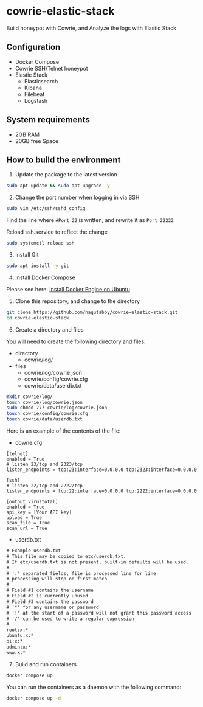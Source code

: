 # cowrie-elastic-stack
Build honeypot with Cowrie, and Analyze the logs with Elastic Stack

## Configuration
* Docker Compose
* Cowrie SSH/Telnet honeypot
* Elastic Stack
  * Elasticsearch
  * Kibana
  * Filebeat
  * Logstash

## System requirements
* 2GB RAM
* 20GB free Space

## How to build the environment
1. Update the package to the latest version

```bash
sudo apt update && sudo apt upgrade -y
```

2. Change the port number when logging in via SSH

```bash
sudo vim /etc/ssh/sshd_config
```

Find the line where `#Port 22` is written, and rewrite it as `Port 22222`

Reload ssh.service to reflect the change

```bash
sudo systemctl reload ssh
```

3. Install Git

```bash
sudo apt install -y git
```

4. Install Docker Compose

Please see here: [Install Docker Engine on Ubuntu](https://docs.docker.com/engine/install/ubuntu/)

5. Clone this repository, and change to the directory

```bash
git clone https://github.com/nagutabby/cowrie-elastic-stack.git
cd cowrie-elastic-stack
```

6. Create a directory and files

You will need to create the following directory and files:

* directory
  * cowrie/log/
* files
  * cowrie/log/cowrie.json
  * cowrie/config/cowrie.cfg
  * cowrie/data/userdb.txt


```bash
mkdir cowrie/log/
touch cowrie/log/cowrie.json
sudo chmod 777 cowrie/log/cowrie.json
touch cowrie/config/cowrie.cfg
touch cowrie/data/userdb.txt
```

Here is an example of the contents of the file:

* cowrie.cfg

```config
[telnet]
enabled = True
# listen 23/tcp and 2323/tcp
listen_endpoints = tcp:23:interface=0.0.0.0 tcp:2323:interface=0.0.0.0

[ssh]
# listen 22/tcp and 2222/tcp
listen_endpoints = tcp:22:interface=0.0.0.0 tcp:2222:interface=0.0.0.0

[output_virustotal]
enabled = True
api_key = [Your API key]
upload = True
scan_file = True
scan_url = True
```

* userdb.txt

```txt
# Example userdb.txt 
# This file may be copied to etc/userdb.txt.
# If etc/userdb.txt is not present, built-in defaults will be used.
#
# ':' separated fields, file is processed line for line
# processing will stop on first match
# 
# Field #1 contains the username
# Field #2 is currently unused
# Field #3 contains the password 
# '*' for any username or password
# '!' at the start of a password will not grant this password access
# '/' can be used to write a regular expression 
#
root:x:*
ubuntu:x:*
pi:x:*
admin:x:*
www:x:*
```

7. Build and run containers

```bash
docker compose up
```

You can run the containers as a daemon with the following command:

```bash
docker compose up -d
```
